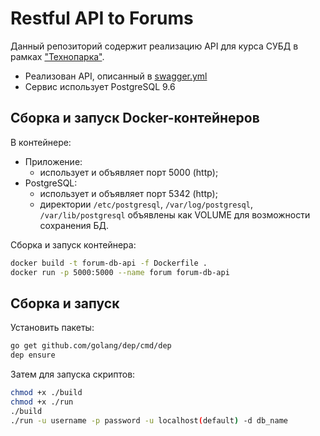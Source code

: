 # Restful API to Forums
Данный репозиторий содержит реализацию API для курса СУБД в рамках ["Технопарка"](https://park.mail.ru/).

* Реализован API, описанный в [swagger.yml](https://tech-db-forum.bozaro.ru/)
* Сервис использует PostgreSQL 9.6

## Сборка и запуск Docker-контейнеров
В контейнере:

 * Приложение:
   * использует и объявляет порт 5000 (http);
 * PostgreSQL:
   * использует и объявляет порт 5342 (http);
   * директории `/etc/postgresql`, `/var/log/postgresql`, `/var/lib/postgresql` объявлены как VOLUME для возможности сохранения БД.

Сборка и запуск контейнера:
```bash
docker build -t forum-db-api -f Dockerfile .
docker run -p 5000:5000 --name forum forum-db-api
```

## Сборка и запуск
Установить пакеты:
```bash
go get github.com/golang/dep/cmd/dep
dep ensure
```

Затем для запуска скриптов:
```bash
chmod +x ./build
chmod +x ./run
./build
./run -u username -p password -u localhost(default) -d db_name
```
